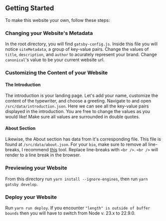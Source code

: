 ## Getting Started

To make this website your own, follow these steps:

### Changing your Website's Metadata
In the root directory, you will find `gatsby-config.js`. 
Inside this file you will notice `siteMetadata`, a group of key-value pairs.
Change the values of `title`, `description`, and `author` to acurately represent your brand. 
Change `canonical`'s value to be your current website url. 

### Customizing the Content of your Website

#### The Introduction
The introduction is your landing page. 
Let's add your name, customize the content of the typewriter, and choose a greeting.
Navigate to and open `/src/data/introduction.json`.
Here we can see all the key-value pairs displayed in the introduction.
You are free to change the values as you would like!
Make sure all values are surrounded in double quotes.

#### About Section
Likewise, the About section has data from it's corresponding file.
This file is found at `/src/data/about.json`.
For your `bio`, make sure to remove all line-breaks, I recommend [this](http://removelinebreaks.net/) tool. Replace line-breaks with `<br />`.
`<br />` will render to a line break in the browser. 

### Previewing your Website
From this directory run `yarn install --ignore-engines`, then run `yarn gatsby develop`.

### Deploy your Website
Run `yarn run deploy`. If you encounter `"length" is outside of buffer bounds`
then you will have to switch from Node v. 23.x to 22.9.0.